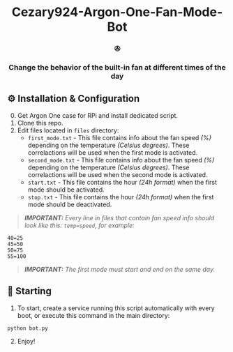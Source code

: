 <h1 align=center>Cezary924-Argon-One-Fan-Mode-Bot</h1>
<h3 align=center>✇</h3>
<h3 align=center>Change the behavior of the built-in fan at different times of the day</h3>

## ⚙️ Installation & Configuration</h3>
0. Get Argon One case for RPi and install dedicated script.
1. Clone this repo.
2. Edit files located in `files` directory:
   - `first_mode.txt` - This file contains info about the fan speed _(%)_ depending on the temperature _(Celsius degrees)_. These correlactions will be used when the first mode is activated.
   - `second_mode.txt` - This file contains info about the fan speed _(%)_ depending on the temperature _(Celsius degrees)_. These correlactions will be used when the second mode is activated.
   - `start.txt` - This file contains the hour _(24h format)_ when the first mode should be activated.
   - `stop.txt` - This file contains the hour _(24h format)_ when the first mode should be deactivated.
> _**IMPORTANT:** Every line in files that contain fan speed info should look like this: `temp=speed`, for example:_
```
40=25
45=50
50=75
55=100
```
> _**IMPORTANT:** The first mode must start and end on the same day._

## 🚀 Starting</h3>
1. To start, create a service running this script automatically with every boot, or execute this command in the main directory:
```
python bot.py
```
2. Enjoy!
